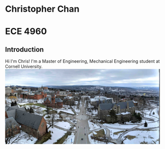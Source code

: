 # Christopher Chan
# ECE 4960
## Introduction
Hi I'm Chris!  I'm a Master of Engineering, Mechanical Engineering student at Cornell University.
![Cornell](images/cornellPano.jpg)